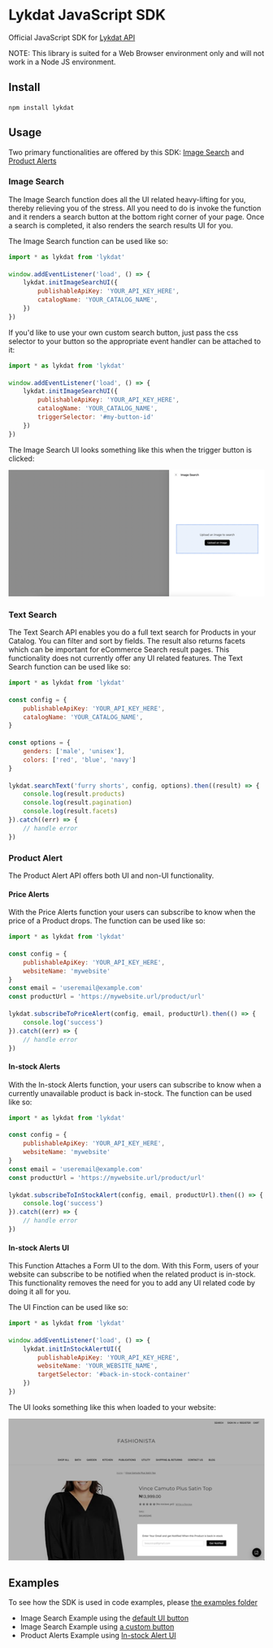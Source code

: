 # Lykdat JavaScript SDK

Official JavaScript SDK for [Lykdat API](https://solutions.lykdat.com/)

NOTE: This library is suited for a Web Browser environment only and will not work in a Node JS environment.

## Install

`npm install lykdat`

## Usage

Two primary functionalities are offered by this SDK: [Image Search](https://solutions.lykdat.com/new-features#visual-search) and [Product Alerts](https://solutions.lykdat.com/new-features/product-alert)

### Image Search

The Image Search function does all the UI related heavy-lifting for you, thereby relieving you of the stress.
All you need to do is invoke the function and it renders a search button at the bottom right corner of your page.
Once a search is completed, it also renders the search results UI for you.

The Image Search function can be used like so:

```js
import * as lykdat from 'lykdat'

window.addEventListener('load', () => {
    lykdat.initImageSearchUI({
        publishableApiKey: 'YOUR_API_KEY_HERE',
        catalogName: 'YOUR_CATALOG_NAME',
    })
})
```

If you'd like to use your own custom search button, just pass the css selector to your button so the appropriate
event handler can be attached to it:

```js
import * as lykdat from 'lykdat'

window.addEventListener('load', () => {
    lykdat.initImageSearchUI({
        publishableApiKey: 'YOUR_API_KEY_HERE',
        catalogName: 'YOUR_CATALOG_NAME',
        triggerSelector: '#my-button-id'
    })
})
```

The Image Search UI looks something like this when the trigger button is clicked:

![Image search](https://github.com/lykdatApps/js-sdk/raw/master/screenshots/imagesearch.png)

### Text Search

The Text Search API enables you do a full text search for Products in your Catalog. You can filter and sort by fields. The result also returns facets which can be important for eCommerce Search result pages.
This functionality does not currently offer any UI related features.
The Text Search function can be used like so:

```js
import * as lykdat from 'lykdat'

const config = {
    publishableApiKey: 'YOUR_API_KEY_HERE',
    catalogName: 'YOUR_CATALOG_NAME',
}

const options = {
    genders: ['male', 'unisex'],
    colors: ['red', 'blue', 'navy']
}

lykdat.searchText('furry shorts', config, options).then((result) => {
    console.log(result.products)
    console.log(result.pagination)
    console.log(result.facets)
}).catch((err) => {
    // handle error
})
```

### Product Alert

The Product Alert API offers both UI and non-UI functionality.

#### Price Alerts

With the Price Alerts function your users can subscribe to know when the price of a Product drops.
The function can be used like so:

```js
import * as lykdat from 'lykdat'

const config = {
    publishableApiKey: 'YOUR_API_KEY_HERE',
    websiteName: 'mywebsite'
}
const email = 'useremail@example.com'
const productUrl = 'https://mywebsite.url/product/url'

lykdat.subscribeToPriceAlert(config, email, productUrl).then(() => {
    console.log('success')
}).catch((err) => {
    // handle error
})
```

#### In-stock Alerts

With the In-stock Alerts function, your users can subscribe to know when a currently unavailable product is back in-stock.
The function can be used like so:

```js
import * as lykdat from 'lykdat'

const config = {
    publishableApiKey: 'YOUR_API_KEY_HERE',
    websiteName: 'mywebsite'
}
const email = 'useremail@example.com'
const productUrl = 'https://mywebsite.url/product/url'

lykdat.subscribeToInStockAlert(config, email, productUrl).then(() => {
    console.log('success')
}).catch((err) => {
    // handle error
})
```

#### In-stock Alerts UI

This Function Attaches a Form UI to the dom. With this Form, users of your website can subscribe to be notified when the related product is in-stock. This functionality removes the need for you to add any UI related code by doing it all for you.

The UI Finction can be used like so:

```js
import * as lykdat from 'lykdat'

window.addEventListener('load', () => {
    lykdat.initInStockAlertUI({
        publishableApiKey: 'YOUR_API_KEY_HERE',
        websiteName: 'YOUR_WEBSITE_NAME',
        targetSelector: '#back-in-stock-container'
    })
})
```

The UI looks something like this when loaded to your website:

![In Stock Alerts Form](https://github.com/lykdatApps/js-sdk/raw/master/screenshots/instockui.png)

## Examples

To see how the SDK is used in code examples, please [the examples folder](https://github.com/lykdatApps/js-sdk/tree/master/examples)

- Image Search Example using the [default UI button](https://github.com/lykdatApps/js-sdk/tree/master/examples/imagesearch/vanilla)
- Image Search Example using [a custom button](https://github.com/lykdatApps/js-sdk/tree/master/examples/imagesearch/vanilla-custom-button)
- Product Alerts Example using [In-stock Alert UI](https://github.com/lykdatApps/js-sdk/tree/master/examples/productalerts/vanilla)